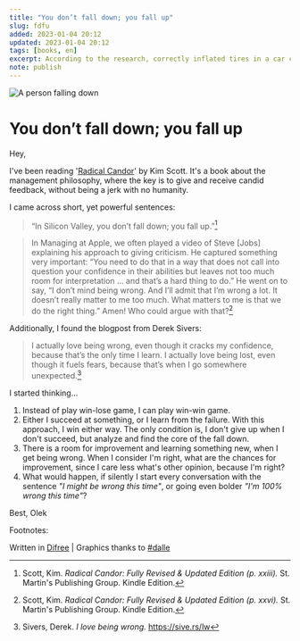 ```yaml
---
title: "You don’t fall down; you fall up"
slug: fdfu
added: 2023-01-04 20:12
updated: 2023-01-04 20:12
tags: [books, en]
excerpt: According to the research, correctly inflated tires in a car can improve the mileage by around 3.3 percent.
note: publish
---
```

![A person falling down](/images/2023-01-04.png)
# You don’t fall down; you fall up
Hey,

I've been reading '[Radical Candor](https://www.radicalcandor.com)' by Kim Scott. It's a book about the management philosophy, where the key is to give and receive candid feedback, without being a jerk with no humanity.

I came across short, yet powerful sentences:

> “In Silicon Valley, you don’t fall down; you fall up.”[^1]

> In Managing at Apple, we often played a video of Steve [Jobs] explaining his approach to giving criticism. He captured something very important: “You need to do that in a way that does not call into question your confidence in their abilities but leaves not too much room for interpretation … and that’s a hard thing to do.” He went on to say, “I don’t mind being wrong. And I’ll admit that I’m wrong a lot. It doesn’t really matter to me too much. What matters to me is that we do the right thing.” Amen! Who could argue with that?[^2]

Additionally, I found the blogpost from Derek Sivers:

> I actually love being wrong, even though it cracks my confidence, because that’s the only time I learn. I actually love being lost, even though it fuels fears, because that’s when I go somewhere unexpected.[^3]

I started thinking...
1. Instead of play win-lose game, I can play win-win game.
1. Either I succeed at something, or I learn from the failure. With this approach, I win either way. The only condition is, I don't give up when I don't succeed, but analyze and find the core of the fall down.
1. There is a room for improvement and learning something new, when I get being wrong. When I consider I'm right, what are the chances for improvement, since I care less what's other opinion, because I'm right?
1. What would happen, if silently I start every conversation with the sentence *"I might be wrong this time"*, or going even bolder *"I'm 100% wrong this time"*?


Best,
Olek


Footnotes:
[^1]: Scott, Kim. *Radical Candor: Fully Revised & Updated Edition (p. xxiii).* St. Martin's Publishing Group. Kindle Edition. 
[^2]: Scott, Kim. *Radical Candor: Fully Revised & Updated Edition (p. xxvi).* St. Martin's Publishing Group. Kindle Edition. 
[^3]: Sivers, Derek. *I love being wrong.* https://sive.rs/lw

Written in [Difree](https://www.getdifree.com/) | Graphics thanks to [#dalle](https://labs.openai.com/s/xdQlR6aSsx6i1d5pAIuPgH3L)

